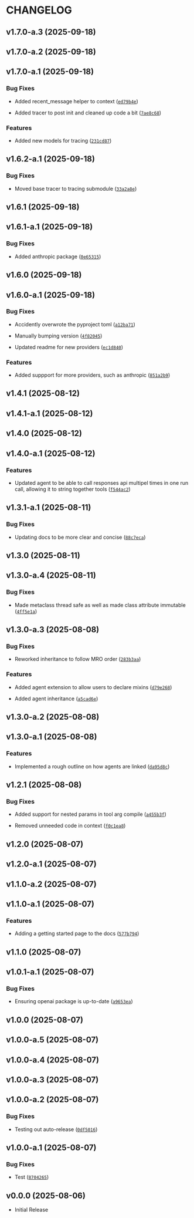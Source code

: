 # CHANGELOG

<!-- version list -->

## v1.7.0-a.3 (2025-09-18)


## v1.7.0-a.2 (2025-09-18)


## v1.7.0-a.1 (2025-09-18)

### Bug Fixes

- Added recent_message helper to context
  ([`ed79b4e`](https://github.com/rmikulec/pyAgentic/commit/ed79b4e8db0fe8f273568ff03706f6fae2572a86))

- Added tracer to post init and cleaned up code a bit
  ([`7ae8c68`](https://github.com/rmikulec/pyAgentic/commit/7ae8c68550711468d41d79c938f89cbc75386b52))

### Features

- Added new models for tracing
  ([`231cd87`](https://github.com/rmikulec/pyAgentic/commit/231cd8733d0c3147dab0efc0ffaa3bbc62afe740))


## v1.6.2-a.1 (2025-09-18)

### Bug Fixes

- Moved base tracer to tracing submodule
  ([`33a2a8e`](https://github.com/rmikulec/pyAgentic/commit/33a2a8e79fdbd02aa902e205026d20a3c22e844b))


## v1.6.1 (2025-09-18)


## v1.6.1-a.1 (2025-09-18)

### Bug Fixes

- Added anthropic package
  ([`0e65315`](https://github.com/rmikulec/pyAgentic/commit/0e653154ea58a5fed482db5b053abe3ee19b732d))


## v1.6.0 (2025-09-18)


## v1.6.0-a.1 (2025-09-18)

### Bug Fixes

- Accidently overwrote the pyproject toml
  ([`a12ba71`](https://github.com/rmikulec/pyAgentic/commit/a12ba710c8a61ac7db335a7236402a3998c0749e))

- Manually bumping version
  ([`4f82045`](https://github.com/rmikulec/pyAgentic/commit/4f82045311768ad1aa13834496c3795ce3753bed))

- Updated readme for new providers
  ([`ec1d840`](https://github.com/rmikulec/pyAgentic/commit/ec1d84053236f90df3b66f877ec7420d3692b165))

### Features

- Added suppport for more providers, such as anthropic
  ([`851a2b9`](https://github.com/rmikulec/pyAgentic/commit/851a2b9923b963a45e2b05670233d03bbf341e35))


## v1.4.1 (2025-08-12)


## v1.4.1-a.1 (2025-08-12)


## v1.4.0 (2025-08-12)


## v1.4.0-a.1 (2025-08-12)

### Features

- Updated agent to be able to call responses api multipel times in one run call, allowing it to
  string together tools
  ([`f544ac2`](https://github.com/rmikulec/pyAgentic/commit/f544ac28a41ff3119bcd3796acf7e6b5299945b1))


## v1.3.1-a.1 (2025-08-11)

### Bug Fixes

- Updating docs to be more clear and concise
  ([`88c7eca`](https://github.com/rmikulec/pyAgentic/commit/88c7eca85bc79c074c0bed539981c66b2255bea9))

## v1.3.0 (2025-08-11)


## v1.3.0-a.4 (2025-08-11)

### Bug Fixes

- Made metaclass thread safe as well as made class attribute immutable
  ([`4ff5e1a`](https://github.com/rmikulec/pyAgentic/commit/4ff5e1aa709fbeadc313ec83b403593b91e7dd6d))


## v1.3.0-a.3 (2025-08-08)

### Bug Fixes

- Reworked inheritance to follow MRO order
  ([`283b3aa`](https://github.com/rmikulec/pyAgentic/commit/283b3aaf649be9002da1e7d869117c5e096ef3a3))

### Features

- Added agent extension to allow users to declare mixins
  ([`d79e268`](https://github.com/rmikulec/pyAgentic/commit/d79e2689b973c62851243fd10d38077639d3ca4a))

- Added agent inheritance
  ([`a5cad6e`](https://github.com/rmikulec/pyAgentic/commit/a5cad6e61000d379046d2106041f58b0f53671a5))


## v1.3.0-a.2 (2025-08-08)


## v1.3.0-a.1 (2025-08-08)

### Features

- Implemented a rough outline on how agents are linked
  ([`da95d8c`](https://github.com/rmikulec/pyAgentic/commit/da95d8c6ef1439a5c023665ce0d0c0b5d3592527))


## v1.2.1 (2025-08-08)

### Bug Fixes

- Added support for nested params in tool arg compile
  ([`a455b3f`](https://github.com/rmikulec/pyAgentic/commit/a455b3f57156653d4fff5f3dcd2ed336839ae64d))

- Removed unneeded code in context
  ([`f0c1ea8`](https://github.com/rmikulec/pyAgentic/commit/f0c1ea8ff5d1cda4bdd066dd29cc84efaaad6316))


## v1.2.0 (2025-08-07)


## v1.2.0-a.1 (2025-08-07)


## v1.1.0-a.2 (2025-08-07)


## v1.1.0-a.1 (2025-08-07)

### Features

- Adding a getting started page to the docs
  ([`577b794`](https://github.com/rmikulec/pyAgentic/commit/577b794b6e8eff526de235d2adfc7a0b67b9fb10))
## v1.1.0 (2025-08-07)


## v1.0.1-a.1 (2025-08-07)

### Bug Fixes

- Ensuring openai package is up-to-date
  ([`a9653ea`](https://github.com/rmikulec/pyAgentic/commit/a9653eabd5b4fab573855c61add1336e5c11f268))


## v1.0.0 (2025-08-07)


## v1.0.0-a.5 (2025-08-07)


## v1.0.0-a.4 (2025-08-07)


## v1.0.0-a.3 (2025-08-07)


## v1.0.0-a.2 (2025-08-07)

### Bug Fixes

- Testing out auto-release
  ([`0df5016`](https://github.com/rmikulec/pyAgentic/commit/0df5016c347d768a5c2c60e100eecc6f6d8bad57))


## v1.0.0-a.1 (2025-08-07)

### Bug Fixes

- Test
  ([`8704265`](https://github.com/rmikulec/pyAgentic/commit/8704265f525a5c6df856b4d7966a421c0532a400))


## v0.0.0 (2025-08-06)

- Initial Release
